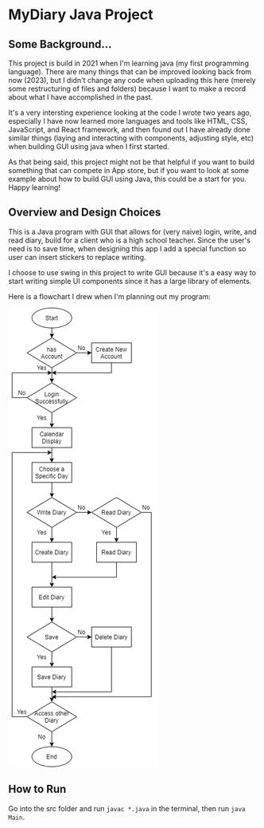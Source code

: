 # MyDiary Java Project

## Some Background...
This project is build in 2021 when I'm learning java (my first programming language). There are many things that can be improved looking back from now (2023), but I didn't change any code when uploading this here (merely some restructuring of files and folders) because I want to make a record about what I have accomplished in the past.

It's a very intersting experience looking at the code I wrote two years ago, especially I have now learned more languages and tools like HTML, CSS, JavaScript, and React framework, and then found out I have already done similar things (laying and interacting with components, adjusting style, etc) when building GUI using java when I first started.

As that being said, this project might not be that helpful if you want to build something that can compete in App store, but if you want to look at some example about how to build GUI using Java, this could be a start for you. Happy learning!

## Overview and Design Choices
This is a Java program with GUI that allows for (very naive) login, write, and read diary, build for a client who is a high school teacher. Since the user's need is to save time, when designing this app I add a special function so user can insert stickers to replace writing.

I choose to use swing in this project to write GUI because it's a easy way to start writing simple UI components since it has a large library of elements.

Here is a flowchart I drew when I'm planning out my program:

![Flowchart](Flowchart.jpg)

## How to Run
Go into the src folder and run `javac *.java` in the terminal, then run `java Main`.